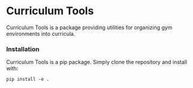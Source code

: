 
Curriculum Tools
========

Curriculum Tools is a package providing utilities for organizing gym environments into curricula.


### Installation

Curriculum Tools is a pip package. Simply clone the repository and install with:
```
pip install -e .
```
